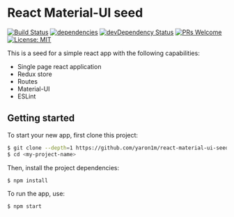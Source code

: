 # React Material-UI seed

[![Build Status](https://travis-ci.org/yaron1m/react-material-ui-seed.svg?branch=master)](https://travis-ci.org/yaron1m/react-material-ui-seed?branch=master)
[![dependencies](https://david-dm.org/yaron1m/react-material-ui-seed.svg)](https://david-dm.org/yaron1m/react-material-ui-seed)
[![devDependency Status](https://david-dm.org/yaron1m/react-material-ui-seed/dev-status.svg)](https://david-dm.org/yaron1m/react-material-ui-seed#info=devDependencies)
[![PRs Welcome](https://img.shields.io/badge/PRs-welcome-brightgreen.svg)](http://makeapullrequest.com)
[![License: MIT](https://img.shields.io/badge/licence-MIT-brightgreen.svg)](https://opensource.org/licenses/MIT)

This is a seed for a simple react app with the following capabilities:
* Single page react application
* Redux store
* Routes
* Material-UI
* ESLint

## Getting started

To start your new app, first clone this project:
```bash
$ git clone --depth=1 https://github.com/yaron1m/react-material-ui-seed.git <my-project-name>
$ cd <my-project-name>
```

Then, install the project dependencies:
```bash
$ npm install
```

To run the app, use:
```bash
$ npm start
```
